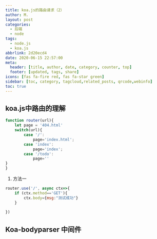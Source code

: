 ```yaml
---
title: koa.js的路由请求（2）
author: M.
layout: post 
categories:
  - 后端
  - node
tags:
  - node.js
  - koa.js
abbrlink: 2d20ecd4
date: 2020-06-15 22:57:00
meta:
  header: [title, author, date, category, counter, top]
  footer: [updated, tags, share]
icons: [fas fa-fire red, fas fa-star green]
sidebar: [toc, category, tagcloud,related_posts, qrcode,webinfo]
toc: true
---
```



## koa.js中路由的理解

```javascript
function router(url){
    let page = '404.html'
    switch(url){
        case '/':
            page='index.html';
        case 'index':
            page='index';
        case '/todo':
            page=''
}   
}
```



<!-- more -->

1. 方法一

```javascript
router.use('/', async ctx=>{
    if (ctx.method=='GET'){
        ctx.body={msg:"测试成功"}
    }
  
})
```

## Koa-bodyparser 中间件

